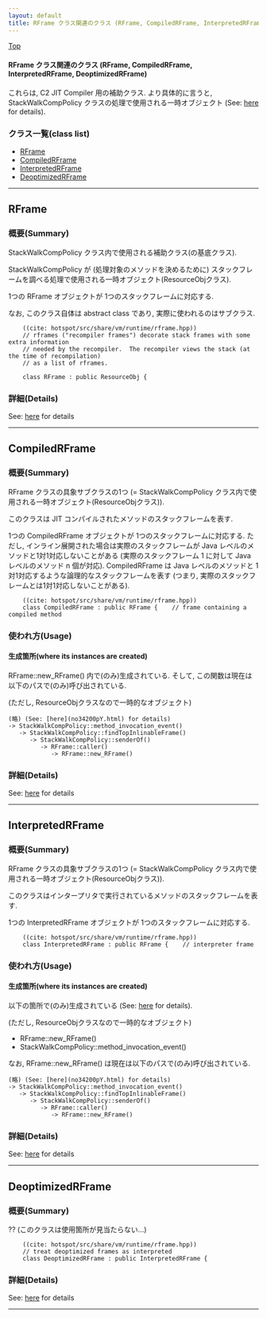 ```yaml
---
layout: default
title: RFrame クラス関連のクラス (RFrame, CompiledRFrame, InterpretedRFrame, DeoptimizedRFrame)
---
```

[Top](../index.html)

#### RFrame クラス関連のクラス (RFrame, CompiledRFrame, InterpretedRFrame, DeoptimizedRFrame)

これらは, C2 JIT Compiler 用の補助クラス.
より具体的に言うと, StackWalkCompPolicy クラスの処理で使用される一時オブジェクト (See: [here](no34200pY.html) for details).


### クラス一覧(class list)

  * [RFrame](#no49jMcPts)
  * [CompiledRFrame](#noYZ4n4Cmd)
  * [InterpretedRFrame](#no6oJG9vWV)
  * [DeoptimizedRFrame](#no8F9_lWCC)


---
## <a name="no49jMcPts" id="no49jMcPts">RFrame</a>

### 概要(Summary)
StackWalkCompPolicy クラス内で使用される補助クラス(の基底クラス).

StackWalkCompPolicy が (処理対象のメソッドを決めるために) 
スタックフレームを調べる処理で使用される一時オブジェクト(ResourceObjクラス).

1つの RFrame オブジェクトが 1つのスタックフレームに対応する.

なお, このクラス自体は abstract class であり, 実際に使われるのはサブクラス.


```
    ((cite: hotspot/src/share/vm/runtime/rframe.hpp))
    // rframes ("recompiler frames") decorate stack frames with some extra information
    // needed by the recompiler.  The recompiler views the stack (at the time of recompilation)
    // as a list of rframes.
    
    class RFrame : public ResourceObj {
```




### 詳細(Details)
See: [here](../doxygen/classRFrame.html) for details

---
## <a name="noYZ4n4Cmd" id="noYZ4n4Cmd">CompiledRFrame</a>

### 概要(Summary)
RFrame クラスの具象サブクラスの1つ 
(= StackWalkCompPolicy クラス内で使用される一時オブジェクト(ResourceObjクラス)).

このクラスは JIT コンパイルされたメソッドのスタックフレームを表す.

1つの CompiledRFrame オブジェクトが 1つのスタックフレームに対応する.
ただし, インライン展開された場合は実際のスタックフレームが Java レベルのメソッドと1対1対応しないことがある
(実際のスタックフレーム 1 に対して Java レベルのメソッド n 個が対応).
CompiledRFrame は Java レベルのメソッドと 1対1対応するような論理的なスタックフレームを表す
(つまり, 実際のスタックフレームとは1対1対応しないことがある).


```
    ((cite: hotspot/src/share/vm/runtime/rframe.hpp))
    class CompiledRFrame : public RFrame {    // frame containing a compiled method
```

### 使われ方(Usage)
#### 生成箇所(where its instances are created)
RFrame::new_RFrame() 内で(のみ)生成されている.
そして, この関数は現在は以下のパスで(のみ)呼び出されている.

(ただし, ResourceObjクラスなので一時的なオブジェクト)

```
(略) (See: [here](no34200pY.html) for details)
-> StackWalkCompPolicy::method_invocation_event()
   -> StackWalkCompPolicy::findTopInlinableFrame()
      -> StackWalkCompPolicy::senderOf()
         -> RFrame::caller()
            -> RFrame::new_RFrame()
```




### 詳細(Details)
See: [here](../doxygen/classCompiledRFrame.html) for details

---
## <a name="no6oJG9vWV" id="no6oJG9vWV">InterpretedRFrame</a>

### 概要(Summary)
RFrame クラスの具象サブクラスの1つ
(= StackWalkCompPolicy クラス内で使用される一時オブジェクト(ResourceObjクラス)).

このクラスはインタープリタで実行されているメソッドのスタックフレームを表す.

1つの InterpretedRFrame オブジェクトが 1つのスタックフレームに対応する.


```
    ((cite: hotspot/src/share/vm/runtime/rframe.hpp))
    class InterpretedRFrame : public RFrame {    // interpreter frame
```

### 使われ方(Usage)
#### 生成箇所(where its instances are created)
以下の箇所で(のみ)生成されている (See: [here](no34200pY.html) for details).

(ただし, ResourceObjクラスなので一時的なオブジェクト)

* RFrame::new_RFrame()
* StackWalkCompPolicy::method_invocation_event()

なお, RFrame::new_RFrame() は現在は以下のパスで(のみ)呼び出されている.

```
(略) (See: [here](no34200pY.html) for details)
-> StackWalkCompPolicy::method_invocation_event()
   -> StackWalkCompPolicy::findTopInlinableFrame()
      -> StackWalkCompPolicy::senderOf()
         -> RFrame::caller()
            -> RFrame::new_RFrame()
```




### 詳細(Details)
See: [here](../doxygen/classInterpretedRFrame.html) for details

---
## <a name="no8F9_lWCC" id="no8F9_lWCC">DeoptimizedRFrame</a>

### 概要(Summary)
?? (このクラスは使用箇所が見当たらない...)


```
    ((cite: hotspot/src/share/vm/runtime/rframe.hpp))
    // treat deoptimized frames as interpreted
    class DeoptimizedRFrame : public InterpretedRFrame {
```




### 詳細(Details)
See: [here](../doxygen/classDeoptimizedRFrame.html) for details

---
